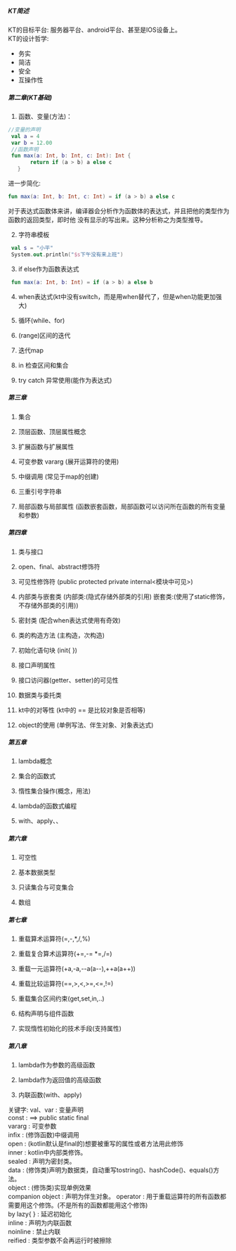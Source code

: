 ##### KT简述
KT的目标平台: 服务器平台、android平台、甚至是IOS设备上。   
KT的设计哲学:
* 务实
* 简洁
* 安全
* 互操作性

##### 第二章(KT基础)

1. 函数、变量(方法)：  
 ```kotlin
 //变量的声明
  val a = 4
  var b = 12.00
  //函数声明
  fun max(a: Int, b: Int, c: Int): Int {
        return if (a > b) a else c
    }
 ```
 进一步简化:
 ```kotlin
 fun max(a: Int, b: Int, c: Int) = if (a > b) a else c
 ```
 对于表达式函数体来讲，编译器会分析作为函数体的表达式，并且把他的类型作为函数的返回类型，即时他
 没有显示的写出来。这种分析称之为类型推导。
 
 2. 字符串模板
 ```kotlin
  val s = "小平"
  System.out.println("$s下午没有来上班")
 ```   
 
 3. if else作为函数表达式
 ```kotlin
  fun max(a: Int, b: Int) = if (a > b) a else b
 ```
 
 4. when表达式(kt中没有switch，而是用when替代了，但是when功能更加强大)
 
 5. 循环(while、for)
 
 6. (range)区间的迭代
 
 7. 迭代map
 
 8. in 检查区间和集合
 
 9. try catch 异常使用(能作为表达式)
 
##### 第三章
 
 1. 集合  
 
 2. 顶层函数、顶层属性概念
 
 3. 扩展函数与扩展属性
 
 4. 可变参数 vararg (展开运算符的使用)
 
 5. 中缀调用 (常见于map的创建)
 
 6. 三重引号字符串
 
 7. 局部函数与局部属性 (函数嵌套函数，局部函数可以访问所在函数的所有变量和参数)
 
 
##### 第四章

 1. 类与接口
 
 2. open、final、abstract修饰符
 
 3. 可见性修饰符 (public protected private internal<模块中可见>)
 
 4. 内部类与嵌套类 (内部类:(隐式存储外部类的引用) 嵌套类:(使用了static修饰，不存储外部类的引用))
 
 5. 密封类 (配合when表达式使用有奇效)
 
 6. 类的构造方法 (主构造，次构造)
 
 7. 初始化语句块 (init{ })
 
 8. 接口声明属性
 
 9. 接口访问器(getter、setter)的可见性
 
 10. 数据类与委托类
 
 11. kt中的对等性 (kt中的 == 是比较对象是否相等)
 
 12. object的使用 (单例写法、伴生对象、对象表达式)
 
 
##### 第五章

 1. lambda概念
 
 2. 集合的函数式
 
 3. 惰性集合操作(概念，用法)
 
 4. lambda的函数式编程
 
 5. with、apply、、


##### 第六章
 
 1. 可空性
 
 2. 基本数据类型 
 
 3. 只读集合与可变集合
 
 4. 数组


##### 第七章

 1. 重载算术运算符(=,-,*,/,%)
 
 2. 重载复合算术运算符(+=,-= *=,/=)
 
 3. 重载一元运算符(+a,-a,--a(a--),++a(a++))
 
 4. 重载比较运算符(==,>,<,>=,<=,!=)
 
 5. 重载集合区间约束(get,set,in,..)
 
 6. 结构声明与组件函数
 
 7. 实现惰性初始化的技术手段(支持属性)
 
 
 ##### 第八章
 1. lambda作为参数的高级函数
 
 2. lambda作为返回值的高级函数
 
 3. 内联函数(with、apply)

 
 关键字:
 val、var : 变量声明   
 const : ==> public static final    
 vararg : 可变参数  
 infix : (修饰函数)中缀调用  
 open : (kotlin默认是final的)想要被重写的属性或者方法用此修饰  
 inner : kotlin中内部类修饰。  
 sealed : 声明为密封类。   
 data : (修饰类)声明为数据类，自动重写tostring()、hashCode()、equals()方法。   
 object : (修饰类)实现单例效果  
 companion object : 声明为伴生对象。 
 operator : 用于重载运算符的所有函数都需要用这个修饰。(不是所有的函数都能用这个修饰)  
 by lazy{ } : 延迟初始化   
 inline : 声明为内联函数   
 noinline : 禁止内联   
 reified : 类型参数不会再运行时被擦除  